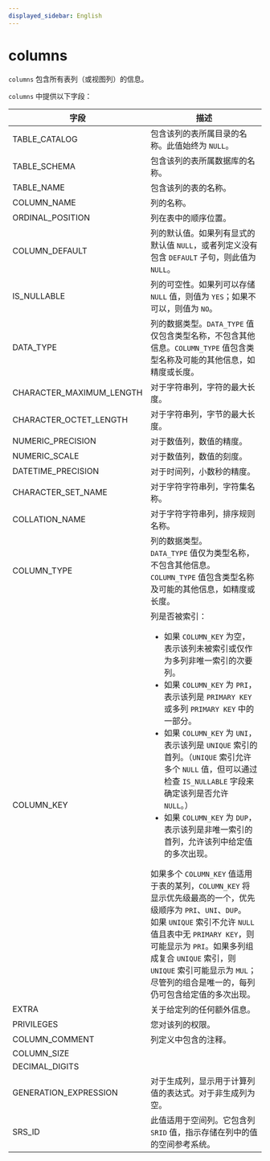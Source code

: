 ```yaml
---
displayed_sidebar: English
---
```


# columns

`columns` 包含所有表列（或视图列）的信息。

`columns` 中提供以下字段：

|**字段**|**描述**|
|---|---|
|TABLE_CATALOG|包含该列的表所属目录的名称。此值始终为 `NULL`。|
|TABLE_SCHEMA|包含该列的表所属数据库的名称。|
|TABLE_NAME|包含该列的表的名称。|
|COLUMN_NAME|列的名称。|
|ORDINAL_POSITION|列在表中的顺序位置。|
|COLUMN_DEFAULT|列的默认值。如果列有显式的默认值 `NULL`，或者列定义没有包含 `DEFAULT` 子句，则此值为 `NULL`。|
|IS_NULLABLE|列的可空性。如果列可以存储 `NULL` 值，则值为 `YES`；如果不可以，则值为 `NO`。|
|DATA_TYPE|列的数据类型。`DATA_TYPE` 值仅包含类型名称，不包含其他信息。`COLUMN_TYPE` 值包含类型名称及可能的其他信息，如精度或长度。|
|CHARACTER_MAXIMUM_LENGTH|对于字符串列，字符的最大长度。|
|CHARACTER_OCTET_LENGTH|对于字符串列，字节的最大长度。|
|NUMERIC_PRECISION|对于数值列，数值的精度。|
|NUMERIC_SCALE|对于数值列，数值的刻度。|
|DATETIME_PRECISION|对于时间列，小数秒的精度。|
|CHARACTER_SET_NAME|对于字符字符串列，字符集名称。|
|COLLATION_NAME|对于字符字符串列，排序规则名称。|
|COLUMN_TYPE|列的数据类型。<br />`DATA_TYPE` 值仅为类型名称，不包含其他信息。`COLUMN_TYPE` 值包含类型名称及可能的其他信息，如精度或长度。|
|COLUMN_KEY|列是否被索引：<ul><li>如果 `COLUMN_KEY` 为空，表示该列未被索引或仅作为多列非唯一索引的次要列。</li><li>如果 `COLUMN_KEY` 为 `PRI`，表示该列是 `PRIMARY KEY` 或多列 `PRIMARY KEY` 中的一部分。</li><li>如果 `COLUMN_KEY` 为 `UNI`，表示该列是 `UNIQUE` 索引的首列。（`UNIQUE` 索引允许多个 `NULL` 值，但可以通过检查 `IS_NULLABLE` 字段来确定该列是否允许 `NULL`。）</li><li>如果 `COLUMN_KEY` 为 `DUP`，表示该列是非唯一索引的首列，允许该列中给定值的多次出现。</li></ul>如果多个 `COLUMN_KEY` 值适用于表的某列，`COLUMN_KEY` 将显示优先级最高的一个，优先级顺序为 `PRI`、`UNI`、`DUP`。<br />如果 `UNIQUE` 索引不允许 `NULL` 值且表中无 `PRIMARY KEY`，则可能显示为 `PRI`。如果多列组成复合 `UNIQUE` 索引，则 `UNIQUE` 索引可能显示为 `MUL`；尽管列的组合是唯一的，每列仍可包含给定值的多次出现。|
|EXTRA|关于给定列的任何额外信息。|
|PRIVILEGES|您对该列的权限。|
|COLUMN_COMMENT|列定义中包含的注释。|
|COLUMN_SIZE|
|DECIMAL_DIGITS|
|GENERATION_EXPRESSION|对于生成列，显示用于计算列值的表达式。对于非生成列为空。|
|SRS_ID|此值适用于空间列。它包含列 `SRID` 值，指示存储在列中的值的空间参考系统。|